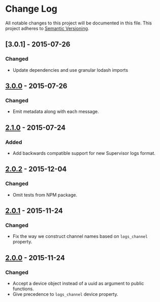 # Change Log

All notable changes to this project will be documented in this file.
This project adheres to [Semantic Versioning](http://semver.org/).

## [3.0.1] - 2015-07-26

### Changed

- Update dependencies and use granular lodash imports

## [3.0.0] - 2015-07-26

### Changed

- Emit metadata along with each message.

## [2.1.0] - 2015-07-24

### Added

- Add backwards compatible support for new Supervisor logs format.

## [2.0.2] - 2015-12-04

### Changed

- Omit tests from NPM package.

## [2.0.1] - 2015-11-24

### Changed

- Fix the way we construct channel names based on `logs_channel` property.

## [2.0.0] - 2015-11-24

### Changed

- Accept a device object instead of a uuid as argument to public functions.
- Give precedence to `logs_channel` device property.

[3.0.0]: https://github.com/resin-io/resin-device-logs/compare/v3.0.0...v3.0.1
[3.0.0]: https://github.com/resin-io/resin-device-logs/compare/v2.1.0...v3.0.0
[2.1.0]: https://github.com/resin-io/resin-device-logs/compare/v2.0.2...v2.1.0
[2.0.2]: https://github.com/resin-io/resin-device-logs/compare/v2.0.1...v2.0.2
[2.0.1]: https://github.com/resin-io/resin-device-logs/compare/v2.0.0...v2.0.1
[2.0.0]: https://github.com/resin-io/resin-device-logs/compare/v1.0.0...v2.0.0

